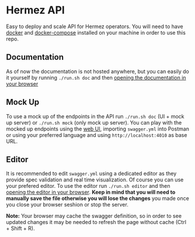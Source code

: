 # Hermez API

Easy to deploy and scale API for Hermez operators.
You will need to have [docker](https://docs.docker.com/engine/install/) and [docker-compose](https://docs.docker.com/compose/install/) installed on your machine in order to use this repo.

## Documentation

As of now the documentation is not hosted anywhere, but you can easily do it yourself by running `./run.sh doc` and then [opening the documentation in your browser](http://localhost:8001)

## Mock Up

To use a mock up of the endpoints in the API run `./run.sh doc` (UI + mock up server) or `./run.sh mock` (only mock up server). You can play with the mocked up endpoints using the [web UI](http://localhost:8001), importing `swagger.yml` into Postman or using your preferred language and using `http://localhost:4010` as base URL.

## Editor

It is recommended to edit `swagger.yml` using a dedicated editor as they provide spec validation and real time visualization. Of course you can use your prefered editor. To use the editor run `./run.sh editor` and then [opening the editor in your browser](http://localhost:8002).
**Keep in mind that you will need to manually save the file otherwise you will lose the changes** you made once you close your browser seshion or stop the server.

**Note:** Your browser may cache the swagger definition, so in order to see updated changes it may be needed to refresh the page without cache (Ctrl + Shift + R).
